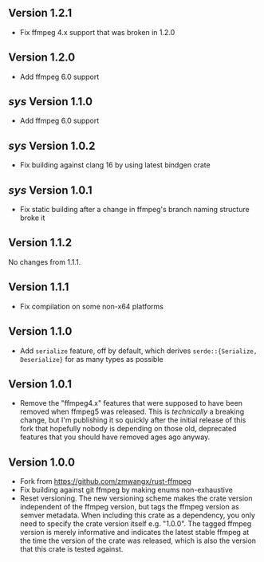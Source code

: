 ## Version 1.2.1

- Fix ffmpeg 4.x support that was broken in 1.2.0

## Version 1.2.0

- Add ffmpeg 6.0 support

## _sys_ Version 1.1.0

- Add ffmpeg 6.0 support

## _sys_ Version 1.0.2

- Fix building against clang 16 by using latest bindgen crate

## _sys_ Version 1.0.1

- Fix static building after a change in ffmpeg's branch naming structure broke it

## Version 1.1.2

No changes from 1.1.1.

## Version 1.1.1

- Fix compilation on some non-x64 platforms

## Version 1.1.0

- Add `serialize` feature, off by default, which derives `serde::{Serialize, Deserialize}` for as many types as possible

## Version 1.0.1

- Remove the "ffmpeg4.x" features that were supposed to have been removed when ffmpeg5 was released.
  This is _technically_ a breaking change, but I'm publishing it so quickly after the initial release of this fork that hopefully nobody is depending on those old, deprecated features that you should have removed ages ago anyway.

## Version 1.0.0

- Fork from https://github.com/zmwangx/rust-ffmpeg
- Fix building against git ffmpeg by making enums non-exhaustive
- Reset versioning. The new versioning scheme makes the crate version independent of the ffmpeg version,
  but tags the ffmpeg version as semver metadata. When including this crate as a dependency, you only need
  to specify the crate version itself e.g. "1.0.0". The tagged ffmpeg version is merely informative and indicates
  the latest stable ffmpeg at the time the version of the crate was released, which is also the version that
  this crate is tested against.
